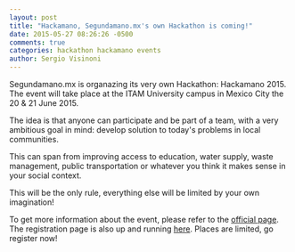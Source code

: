 ```yaml
---
layout: post
title: "Hackamano, Segundamano.mx's own Hackathon is coming!"
date: 2015-05-27 08:26:26 -0500
comments: true
categories: hackathon hackamano events
author: Sergio Visinoni
---
```


Segundamano.mx is organazing its very own Hackathon: Hackamano 2015.
The event will take place at the ITAM University campus in Mexico City
the 20 & 21 June 2015.

The idea is that anyone can participate and be part of a team, with
a very ambitious goal in mind: develop solution to today's problems in
local communities.

This can span from improving access to education, water supply, waste
management, public transportation or whatever you think it makes sense
in your social context.

This will be the only rule, everything else will be limited by your own
imagination!

To get more information about the event, please refer to the [official page](http://hackamano.segundamano.mx). The registration page is also up and running [here](http://bit.ly/hackamano-registro). Places are limited, go register now!
